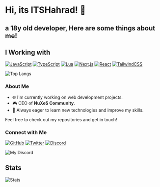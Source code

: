 <h1>
  Hi, its ITSHahrad! 👋
</h1>
<h2>a 18y old developer, Here are some things about me!</h2>

<h2> 
  I Working with
</h2>

[![JavaScript](https://img.shields.io/badge/-JavaScript-F7DF1E?logo=javascript&logoColor=black&style=for-the-badge)](https://www.javascript.com)
[![TypeScript](https://img.shields.io/badge/-TypeScript-3178C6?logo=typescript&logoColor=white&style=for-the-badge)](https://www.typescriptlang.org)
[![Lua](https://img.shields.io/badge/-Lua-2C2D72?logo=lua&logoColor=white&style=for-the-badge)](https://www.lua.org)
[![Next.js](https://img.shields.io/badge/-Next.js-000000?logo=next.js&logoColor=white&style=for-the-badge)](https://nextjs.org)
[![React](https://img.shields.io/badge/-React-61DAFB?logo=react&logoColor=black&style=for-the-badge)](https://react.dev)
[![TailwindCSS](https://img.shields.io/badge/-TailwindCSS-38B2AC?logo=tailwind-css&logoColor=white&style=for-the-badge)](https://tailwindcss.com)

![Top Langs](https://github-readme-stats.vercel.app/api/top-langs/?username=ITSHahrad&layout=compact)
<h3>About Me</h3>

- 🌐 I'm currently working on web development projects.
- 🎮 CEO of <strong>NuXeS Community</strong>.
- 🌱 Always eager to learn new technologies and improve my skills.

Feel free to check out my repositories and get in touch!

<h3>
  Connect with Me
</h3>

[![GitHub](https://img.shields.io/badge/-GitHub-181717?logo=github&logoColor=white&style=for-the-badge)](https://github.com/ITSHahrad)
[![Twitter](https://img.shields.io/badge/-Twitter-101010?logo=x&logoColor=white&style=for-the-badge)](https://twitter.com/ITSHahrad)
[![Discord](https://img.shields.io/badge/-Discord-0077B5?logo=discord&logoColor=white&style=for-the-badge)](https://discord.gg/P3x2w6GpfX)

![My Discord](https://discord-readme-badge.vercel.app/api?id=979008406293717002)
## Stats
![Stats](https://github-readme-stats.vercel.app/api?username=ITSHahrad&show_icons=true&theme=vue-dark&border_radius=10)

